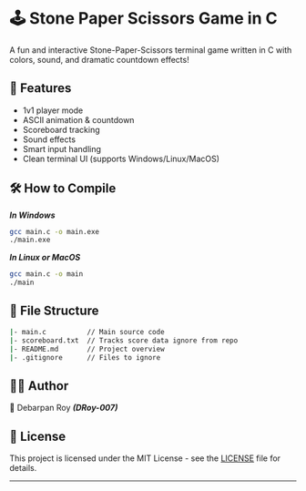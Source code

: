 # 🕹️ Stone Paper Scissors Game in C

A fun and interactive Stone-Paper-Scissors terminal game written in C with colors, sound, and dramatic countdown effects!


## 🚀 Features

- 1v1 player mode
- ASCII animation & countdown
- Scoreboard tracking
- Sound effects
- Smart input handling
- Clean terminal UI (supports Windows/Linux/MacOS)


## 🛠️ How to Compile

**_In Windows_**
```bash
gcc main.c -o main.exe
./main.exe
```

**_In Linux or MacOS_**
```bash
gcc main.c -o main
./main
```


## 📁 File Structure

```bash
|- main.c          // Main source code
|- scoreboard.txt  // Tracks score data ignore from repo
|- README.md       // Project overview
|- .gitignore      // Files to ignore
```


## 🙋‍♂️ Author

👤 Debarpan Roy **_(DRoy-007)_**


## 📜 License

This project is licensed under the MIT License - see the [LICENSE](https://github.com/DRoy-007/Stone-Paper-Scissor_Game_in_C/blob/main/LICENSE) file for details.

-------------------------------------------------------------------------------------------------------------------
